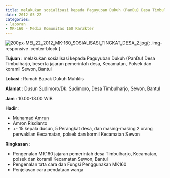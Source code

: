 ```yaml
---
title: melakukan sosialisasi kepada Paguyuban Dukuh (PanDu) Desa Timbulharjo, beserta jajaran pemerintah desa, Kecamatan, Polsek dan koramil Sewon, Bantul
date: 2012-05-22
categories:
- laporan
- MK-160 - Media Komunitas 160 Karakter
---
```


![200px-MEI_22_2012_MK-160_SOSIALISASI_TINGKAT_DESA_2.jpg](/uploads/200px-MEI_22_2012_MK-160_SOSIALISASI_TINGKAT_DESA_2.jpg){: .img-responsive .center-block }

**Tujuan** : melakukan sosialisasi kepada Paguyuban Dukuh (PanDu) Desa Timbulharjo, beserta jajaran pemerintah desa, Kecamatan, Polsek dan koramil Sewon, Bantul

**Lokasi** : Rumah Bapak Dukuh Muhklis 

**Alamat** : Dusun Sudimoro/Dk. Sudimoro, Desa Timbulharjo, Sewon, Bantul 

**Jam** : 10.00-13.00 WIB 

**Hadir** : 
* [Muhamad Amrun](http://wiki.ciptamedia.org/wiki/Muhamad_Amrun)
* Amron Risdianto
* +- 15 kepala dusun, 5 Perangkat desa, dan masing-masing 2 orang perwakilan Kecamatan, polsek dan kormil Kecamatan Sewon

**Ringkasan** : 
* Pengenalan MK160 jajaran pemerintah desa Timbulharjo, Kecamatan, polsek dan koramil Kecamatan Sewon, Bantul
* Pengenalan tata cara dan Fungsi Penggunakan MK160
* Penjelasan cara pendataan warga
